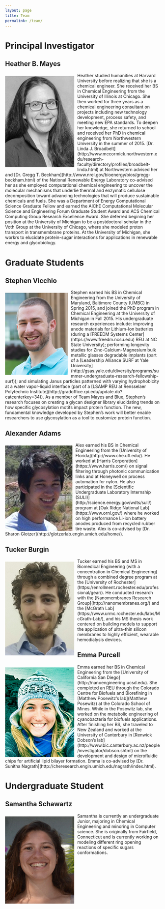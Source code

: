 ```yaml
---
layout: page
title: Team
permalink: /team/
---
```


# Principal Investigator

## Heather B. Mayes

<img align="left" src="../assets/img/hbmayes.png" style="margin:10px 10px 0px 0px">
Heather studied humanities at Harvard University before realizing that she is a chemical engineer. She
received her BS in Chemical Engineering from the University of Illinois at Chicago. 
She then worked for three years as a chemical engineering consultant on projects 
including new technology development, process safety, and meeting new EPA standards. 
To deepen her knowledge, she returned to school and received her PhD in chemical 
engineering from Northwestern University in the summer of 2015. 
[Dr. Linda J. Broadbelt](http://www.mccormick.northwestern.edu/research-faculty/directory/profiles/broadbelt-linda.html)
at Northwestern advised her and [Dr. Gregg T. Beckham](http://www.nrel.gov/bioenergy/bios/gregg-beckham.html) 
of the National Renewable Energy 
Laboratory co-advised her as she employed computational chemical engineering to uncover 
the molecular mechanisms that underlie thermal and enzymatic cellulose decomposition 
toward advancing technologies that will produce sustainable chemicals and fuels. 
She was a Department of Energy Computational Science Graduate Fellow and earned 
the AIChE Computational Molecular Science and Engineering Forum Graduate Student 
Award and ACS Chemical Computing Group Research Excellence Award. She deferred begining her position at the 
University of Michigan to be a postdoctoral scholar in the Voth Group at the University of Chicago, where she 
modeled proton transport in transmembrane proteins. At the University of Michigan, 
she workrs to elucidate protein-sugar interactions for applications in renewable energy and glycobiology.

# Graduate Students

## <a name="svicchio"></a> Stephen Vicchio

<img align="left" src="../assets/img/vicchio.png" style="margin:10px 10px 0px 0px">
Stephen earned his BS in Chemical Engineering from the University of 
Maryland, Baltimore County (UMBC) in Spring 2015, and joined the PhD 
program in Chemical Engineering at the University of Michigan in Fall 2015.
His undergraduate research experiences include: improving anode materials for Lithium-Ion batteries 
(during a [FREEDM Systems Center](https://www.freedm.ncsu.edu) REU at NC State University); 
performing longevity studies for Zinc-Calcium-Magnesium bulk metallic glasses degradable implants 
(part of a [Leadership Alliance SURF at Yale University](http://gsas.yale.edu/diversity/programs/summer-undergraduate-research-fellowship-surf)); 
and simulating Janus particles patterned with varying hydrophobicity at a water vapor-liquid 
interface (part of a [LSAMP REU at Rensselaer Polytechnic Institute](http://gradoffice.rpi.edu/update.do?catcenterkey=34)). As a member 
of Team Mayes and Blue, Stephen’s research focuses on creating a glycan
designer library elucidating trends on how specific glycosylation 
motifs impact protein function. The new, fundamental knowledge 
developed by Stephen’s work will better enable researchers to use glycosylation
as a tool to customize protein function.

## <a name="xadams"></a> Alexander Adams

<img align="left" src="../assets/img/aadams.png" style="margin:10px 10px 0px 0px">
Alex earned his BS in Chemical Engineering from the [University of Florida](http://www.che.ufl.edu/). He worked at [Harris
Corporation](https://www.harris.com/) on signal filtering through photonic communication links and at Honeywell on process 
automation for nylon. He also participated in the [Scientific Undergraduate Laboratory Internship (SULI)](http://science.energy.gov/wdts/suli/) 
program at [Oak Ridge National Lab](https://www.ornl.gov/) where he worked on high performance Li-ion battery anodes 
produced from recycled rubber tire waste. Alex is co-advised by [Dr. Sharon Glotzer](http://glotzerlab.engin.umich.edu/home/).


## <a name="tburgin"></a> Tucker Burgin

<img align="left" src="../assets/img/tburgin.png" style="margin:10px 10px 0px 0px">
Tucker earned his BS and MS in Biomedical Engineering (with a concentration in Chemical Engineering) through a combined degree 
program at the [University of Rochester](https://enrollment.rochester.edu/professional/gear/). He conducted research with the 
[Nanomembranes Research Group](http://nanomembranes.org/) and the [McGrath Lab](https://www.urmc.rochester.edu/labs/McGrath-Lab/), 
and his MS thesis work centered on building models to support the application of ultra-thin silicon membranes to highly efficient, 
wearable hemodialysis devices.

## <a name="epurcell"></a> Emma Purcell

<img align="left" src="../assets/img/epurcell.png" style="margin:10px 10px 0px 0px">
Emma earned her BS in Chemical Engineering from the [University of California San Diego](http://nanoengineering.ucsd.edu).  
She completed an REU through the Colorado Centre for Biofuels and Biorefining in [Matthew Posewitz’s lab](Matthew Posewitz) at the 
Colorado School of Mines.  While in the Posewitz lab, she worked on the metabolic engineering of cyanobacteria for biofuels applications.  
After finishing her BS, she traveled to New Zealand and worked at the University of Canterbury in 
[Renwick Dobson’s lab](http://www.bic.canterbury.ac.nz/people/investigator/dobson.shtml) 
on the development and design of microfluidic chips for artificial lipid bilayer formation. 
Emma is co-advised by [Dr. Sunitha Nagrath](http://cheresearch.engin.umich.edu/nagrath/index.html).


# Undergraduate Student

## <a name="sschwartz"></a> Samantha Schawartz

<img align="left" src="../assets/img/sschwartz.jpg" style="margin:10px 10px 0px 0px">
Samantha is currently an undergraduate Junior, majoring in Chemical Engineering and minoring in Computer science. 
She is originally from Fairfield, Connecticut and is currently working on modeling different ring opening 
reactions of specific sugars conformations.